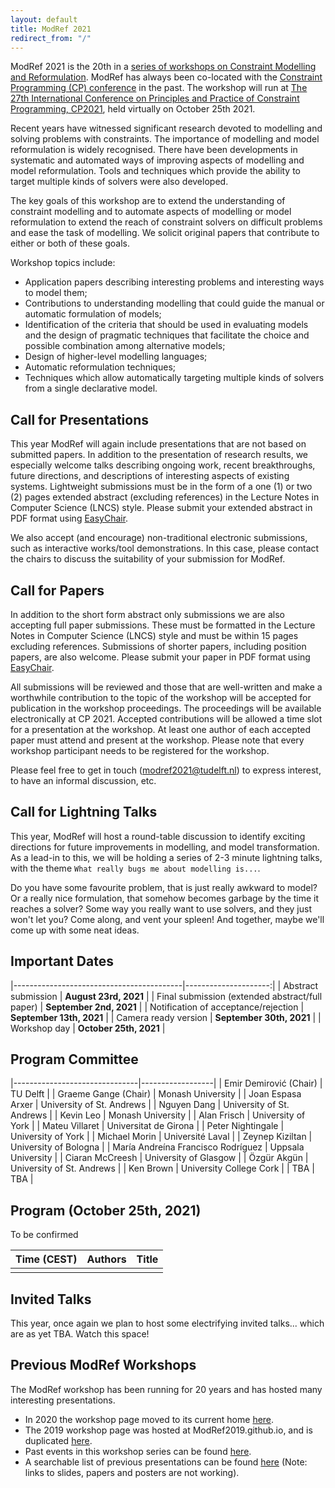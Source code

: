 ```yaml
---
layout: default
title: ModRef 2021
redirect_from: "/"
---
```


ModRef 2021 is the 20th in a [series of workshops on Constraint Modelling and Reformulation](https://www-users.cs.york.ac.uk/~frisch/ModRef/).
ModRef has always been co-located with the [Constraint Programming (CP) conference](http://www.a4cp.org/events/cp-conference-series) in the past.
The workshop will run at [The 27th International Conference on Principles and Practice of Constraint Programming, CP2021](http://cp2021.a4cp.org/), held virtually on October 25th 2021.

Recent years have witnessed significant research devoted to modelling and solving problems with constraints.
The importance of modelling and model reformulation is widely recognised.
There have been developments in systematic and automated ways of improving aspects of modelling and model reformulation.
Tools and techniques which provide the ability to target multiple kinds of solvers were also developed.

The key goals of this workshop are
to extend the understanding of constraint modelling and
to automate aspects of modelling or model reformulation to extend the reach of constraint solvers on difficult problems and ease the task of modelling.
We solicit original papers that contribute to either or both of these goals.

Workshop topics include:

- Application papers describing interesting problems and interesting ways to model them;
- Contributions to understanding modelling that could guide the manual or automatic formulation of models;
- Identification of the criteria that should be used in evaluating models and the design of pragmatic techniques that facilitate the choice and possible combination among alternative models;
- Design of higher-level modelling languages;
- Automatic reformulation techniques;
- Techniques which allow automatically targeting multiple kinds of solvers from a single declarative model.


## <a name="callForPres"></a> Call for Presentations
This year ModRef will again include presentations that are not based on submitted papers. In addition to the presentation of research results, we especially welcome talks describing ongoing work, recent breakthroughs, future directions, and descriptions of interesting aspects of existing systems. Lightweight submissions must be in the form of a one (1) or two (2) pages extended abstract (excluding references) in the Lecture Notes in Computer Science (LNCS) style.
Please submit your extended abstract in PDF format using [EasyChair](https://easychair.org/conferences/?conf=modref2021).

We also accept (and encourage) non-traditional electronic submissions, such as interactive works/tool demonstrations. In this case, please contact the chairs to discuss the suitability
of your submission for ModRef.

## <a name="callForPapers"></a> Call for Papers 
In addition to the short form abstract only submissions we are also accepting full paper submissions. These must be formatted in the Lecture Notes in Computer Science (LNCS) style and must be within 15 pages excluding references. Submissions of shorter papers, including position papers, are also welcome.
Please submit your paper in PDF format using [EasyChair](https://easychair.org/conferences/?conf=modref2021).

All submissions will be reviewed and those that are well-written and make a worthwhile contribution to the topic of the workshop will be accepted for publication in the workshop proceedings. The proceedings will be available electronically at CP 2021. Accepted contributions will be allowed a time slot for a presentation at the workshop. At least one author of each accepted paper must attend and present at the workshop. Please note that every workshop participant needs to be registered for the workshop.

Please feel free to get in touch (modref2021@tudelft.nl) to express interest, to have an informal discussion, etc.

## <a name="callForLightning"></a> Call for Lightning Talks
This year, ModRef will host a round-table discussion to identify exciting directions for future
improvements in modelling, and model transformation. As a lead-in to this, we will be holding
a series of 2-3 minute lightning talks, with the theme `What really bugs me about modelling is...`.

Do you have some favourite problem, that is just really awkward to model? Or a really nice formulation,
that somehow becomes garbage by the time it reaches a solver? Some way you really want to use
solvers, and they just won't let you? Come along, and vent your spleen! And together, maybe we'll come
up with some neat ideas.

## <a name="importantDates"></a> Important Dates

|------------------------------------------|---------------------:|
| Abstract submission                      | **August 23rd, 2021**  |
| Final submission (extended abstract/full paper)                     | **September 2nd, 2021**  |
| Notification of acceptance/rejection | **September 13th, 2021** |
| Camera ready version                 | **September 30th, 2021** |
| Workshop day                             | **October 25th, 2021**  |


## <a name="programCommittee"></a> Program Committee

|-------------------------------|------------------|
| Emir Demirović (Chair)        | TU Delft         | 
| Graeme Gange (Chair)          | Monash University |
| Joan Espasa Arxer | University of St. Andrews |
| Nguyen Dang | University of St. Andrews |
| Kevin Leo | Monash University |
| Alan Frisch | University of York |
| Mateu Villaret | Universitat de Girona |
| Peter Nightingale | University of York |
| Michael Morin | Université Laval |
| Zeynep Kiziltan | University of Bologna |
| María Andreína Francisco Rodríguez | Uppsala University |
| Ciaran McCreesh | University of Glasgow |
| Özgür Akgün | University of St. Andrews |
| Ken Brown | University College Cork |
| TBA | TBA |


## <a name="timetable"></a> Program (October 25th, 2021)

To be confirmed

| Time (CEST) | Authors | Title |
|------| ------- | ----- |
|      |         |       |

## <a name="invtalks"></a> Invited Talks
This year, once again we plan to host some electrifying invited talks... which are as yet TBA. Watch this space!

## <a name="pmodrefs"></a> Previous ModRef Workshops
The ModRef workshop has been running for 20 years and has hosted many interesting presentations.

 - In 2020 the workshop page moved to its current home [here](ModRef2020).
 - The 2019 workshop page was hosted at ModRef2019.github.io, and is duplicated [here](ModRef2019).
 - Past events in this workshop series can be found [here](https://www-users.cs.york.ac.uk/~frisch/ModRef/).
 - A searchable list of previous presentations can be found [here](ModRefHistory) (Note: links to slides, papers and posters are not working).
